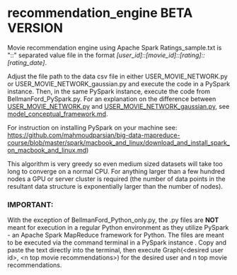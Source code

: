 # recommendation_engine BETA VERSION
Movie recommendation engine using Apache Spark
Ratings_sample.txt is "::" separated value file in the format *[user_id]::[movie_id]::[rating]::[rating_date]*. 

Adjust the file path to the data csv file in either USER_MOVIE_NETWORK.py or USER_MOVIE_NETWORK_gaussian.py and execute the code in a PySpark instance. Then, in the same PySpark instance, execute the code from BellmanFord_PySpark.py. For an explanation on the difference between [USER_MOVIE_NETWORK.py](https://github.com/GregMurray30/recommendation_engines/blob/master/USER_MOVIE_NETWORK.py) and [USER_MOVIE_NETWORK_gaussian.py](https://github.com/GregMurray30/recommendation_engines/blob/master/USER_MOVIE_NETWORK_gaussian.py), see [model_conceptual_framework.md](https://github.com/GregMurray30/recommendation_engines/blob/master/model_conceptual_framework.md).

For instruction on installing PySpark on your machine see: https://github.com/mahmoudparsian/big-data-mapreduce-course/blob/master/spark/macbook_and_linux/download_and_install_spark_on_macbook_and_linux.md)

This algorithm is very greedy so even medium sized datasets will take too long to converge on a normal CPU. For anything larger than a few hundred nodes a GPU or server cluster is required (the number of data points in the resultant data
structure is exponentially larger than the number of nodes).

### IMPORTANT: 
With the exception of BellmanFord_Python_only.py, the .py files are **NOT** meant for execution in a regular Python environment as they utilize PySpark - an Apache Spark MapReduce framework for Python. The files are meant to be executed via the command terminal in a PySpark instance . Copy and paste the text directly into the terminal, then execute Graph(\<desired user id\>, \<n top movie recommendations\>) for the desired user and n top movie recommendations.
  
  
